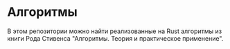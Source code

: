 # Алгоритмы

В этом репозитории можно найти реализованные на Rust алгоритмы из книги Рода Стивенса "Алгоритмы. Теория и практическое применение".
